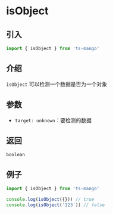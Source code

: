 # isObject

## 引入

```ts
import { isObject } from 'ts-mango'
```

## 介绍

`isObject` 可以检测一个数据是否为一个对象

## 参数

- `target: unknown`：要检测的数据

## 返回

`boolean`

## 例子

```ts
import { isObject } from 'ts-mango'

console.log(isObject({})) // true
console.log(isObject('123')) // false
```
